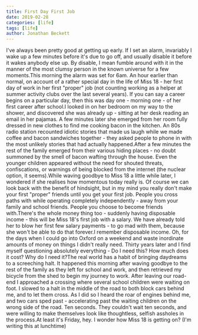 ```yaml
---
title: First Day First Job
date: 2019-02-28
categories: [life]
tags: [life]
author: Jonathan Beckett
---
```


I've always been pretty good at getting up early. If I set an alarm, invariably I wake up a few minutes before it's due to go off, and usually disable it before it wakes anybody else up. By disable, I mean fumble around with it in the manner of the most clumsy person in the known universe for a few moments.This morning the alarm was set for 6am. An hour earlier than normal, on account of a rather special day in the life of Miss 18 - her first day of work in her first "proper" job (not counting working as a helper at summer activity clubs over the last several years). If you can say a career begins on a particular day, then this was day one - morning one - of her first career after school.I looked in on her bedroom on my way to the shower, and discovered she was already up - sitting at her desk reading an email in her pajamas. A few minutes later she emerged from her room fully dressed in new clothes to find me cooking bacon in the kitchen. An 80s radio station recounted idiotic stories that made us laugh while we made coffee and bacon sandwiches together - they asked people to phone in with the most unlikely stories that had actually happened.After a few minutes the rest of the family emerged from their various hiding places - no doubt summoned by the smell of bacon wafting through the house. Even the younger children appeared without the need for shouted threats, confiscations, or warnings of being blocked from the internet (the nuclear option, it seems).While waving goodbye to Miss 18 a little while later, I wondered if she realises how momentous today really is. Of course we can look back with the benefit of hindsight, but in my mind you really don't make your first "proper" friends until you get your first job. People you cross paths with while operating completely independently - away from your family and school friends. People you choose to become friends with.There's the whole money thing too - suddenly having disposable income - this will be Miss 18's first job with a salary. We have already told her to blow her first few salary payments - to go mad with them, because she won't be able to do that forever.I remember disposable income. Oh, for the days when I could go into Oxford on a weekend and waste inordinate amounts of money on things I didn't really need. Thirty years later and I find myself questioning absolutely everything - Do I need this? How much does it cost? Why do I need it?The real world has a habit of bringing daydreams to a screeching halt. It happened this morning after waving goodbye to the rest of the family as they left for school and work, and then retrieved my bicycle from the shed to begin my journey to work. After leaving our road-end I approached a crossing where several school children were waiting on foot. I slowed to a halt in the middle of the road to both block cars behind me, and to let them cross. As I did so I heard the roar of engines behind me, and two cars sped past - accelerating past the waiting children on the wrong side of the road. Ten seconds. They couldn't wait ten seconds, and were willing to make themselves look like thoughtless, selfish assholes in the process.At least it's Friday, hey. I wonder how Miss 18 is getting on? (I'm writing this at lunchtime)